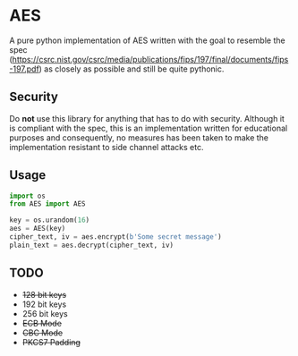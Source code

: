 # AES

A pure python implementation of AES written with the goal to resemble the 
spec (https://csrc.nist.gov/csrc/media/publications/fips/197/final/documents/fips-197.pdf) as closely as possible and still be quite pythonic.

## Security
Do **not** use this library for anything that has to do with security. Although
it is compliant with the spec, this is an implementation written for educational
purposes and consequently, no measures has been taken to make the implementation
resistant to side channel attacks etc. 

## Usage
````python
import os
from AES import AES

key = os.urandom(16)
aes = AES(key)
cipher_text, iv = aes.encrypt(b'Some secret message')
plain_text = aes.decrypt(cipher_text, iv)
````

## TODO
 - ~~128 bit keys~~
 - 192 bit keys
 - 256 bit keys
 - ~~ECB Mode~~
 - ~~CBC Mode~~
 - ~~PKCS7 Padding~~
